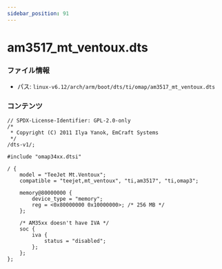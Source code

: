 ```yaml
---
sidebar_position: 91
---
```

# am3517_mt_ventoux.dts

### ファイル情報

- パス: `linux-v6.12/arch/arm/boot/dts/ti/omap/am3517_mt_ventoux.dts`

### コンテンツ

```dts
// SPDX-License-Identifier: GPL-2.0-only
/*
 * Copyright (C) 2011 Ilya Yanok, EmCraft Systems
 */
/dts-v1/;

#include "omap34xx.dtsi"

/ {
	model = "TeeJet Mt.Ventoux";
	compatible = "teejet,mt_ventoux", "ti,am3517", "ti,omap3";

	memory@80000000 {
		device_type = "memory";
		reg = <0x80000000 0x10000000>; /* 256 MB */
	};

	/* AM35xx doesn't have IVA */
	soc {
		iva {
			status = "disabled";
		};
	};
};

```
